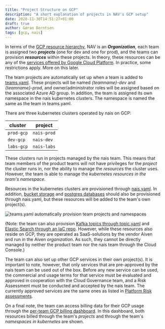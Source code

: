 ```yaml
---
title: "Project Structure on GCP"
description: "A short explanation of projects in NAV's GCP setup"
date: 2020-11-30T14:51:27+01:00
draft: true
author: Gøran Berntsen
tags: [gcp, nais]
---
```


In terms of the [GCP resource hierarchy](https://cloud.google.com/resource-manager/docs/cloud-platform-resource-hierarchy), NAV is an **_Organization_**, each team is assigned two **_projects_** (one for dev and one for prod), and the teams can provision **_resources_** within these projects. In theory, these resources can be any of the [services offered by Google Cloud Platform](https://cloud.google.com/docs/overview/cloud-platform-services). In practice, some restrictions apply. More on this later.

The team projects are automatically set up when a team is added to [teams.yaml](https://github.com/navikt/teams). These projects will be named *{teamname}-dev* and *{teamname}-prod*, and owner/administrator roles will be assigned based on the associated Azure AD group. In addition, the team is assigned its own namespace in the nais kubernetes clusters. The namespace is named the same as the team in teams.yaml. 

There are three kubernetes clusters operated by nais on GCP:

| cluster    | project     |
| ---------- | ----------- |
| `prod-gcp` | `nais-prod` |
| `dev-gcp`  | `nais-dev`  |
| `labs-gcp` | `nais-labs` |

These clusters run in projects managed by the nais team. This means that team members of the product teams will not have privileges for the *project* the cluster runs in, nor the ability to manage the *resources* the cluster uses. However, the team is able to manage the *kubernetes resources in the team's namespace*.  

Resources in the kubernetes clusters are provisioned through [nais.yaml](https://doc.nais.io/nais-application/nais.yaml/reference/). In addition, [bucket storage](https://doc.nais.io/persistence/buckets/) and [postgres databases](https://doc.nais.io/persistence/postgres/) should also be provisioned through nais.yaml, but these resources will be added to the team's own project(s). 

![teams.yaml automatically provision team projects and namespaces](/blog/images/team_projects.png)

(Note: the team can also provision [Kafka topics through topic.yaml](https://doc.nais.io/addons/kafka/) and [Elastic Search through an IaC repo](https://doc.nais.io/persistence/elastic-search/). However, while these resources also reside on GCP, they are operated as SaaS-solutions by the vendor Aiven and run in the Aiven *organization*. As such, they cannot be directly managed by neither the product team nor the nais team through the Cloud Console.)

The team can also set up other GCP services in their own project(s). It is important to note, however, that only services that are pre-approved by the nais team can be used out of the box. Before any new service can be used, the commercial and usage terms for that service must be evaluated and approved in cooperation with the Cloud Governance team, and a Risk Assessment must be conducted and accepted by the nais team. The currently approved services are the same ones as listed in [Platform Risk assessments](https://doc.nais.io/legal/nais-ros/).

On a final note, the team can access billing data for their GCP usage through the [per-team GCP billing dashboard](https://datastudio.google.com/u/1/reporting/417b0a1d-b307-4a6d-a699-77a6ab239661/page/mJdmB). In this dashboard, both resources billed through the team's *projects* and through the team's *namespaces in kubernetes* are shown.